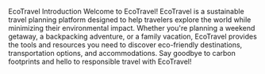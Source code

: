 EcoTravel
Introduction
Welcome to EcoTravel! EcoTravel is a sustainable travel planning platform designed to help travelers explore the world while minimizing their environmental impact. Whether you're planning a weekend getaway, a backpacking adventure, or a family vacation, EcoTravel provides the tools and resources you need to discover eco-friendly destinations, transportation options, and accommodations. Say goodbye to carbon footprints and hello to responsible travel with EcoTravel!